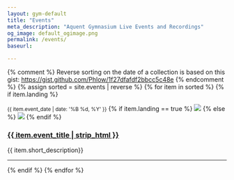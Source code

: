 ```yaml
---
layout: gym-default
title: "Events"
meta_description: "Aquent Gymnasium Live Events and Recordings"
og_image: default_ogimage.png
permalink: /events/
baseurl:

---
```

{% comment %}
Reverse sorting on the date of a collection is based on
this gist: https://gist.github.com/Phlow/1f27dfafdf2bbcc5c48e
{% endcomment %}
{% assign sorted = site.events | reverse %}
{% for item in sorted %}
{% if item.landing %}

<small>{{ item.event_date  | date: '%B %d, %Y' }}</small>
{% if item.landing == true %}
<img src="{{site.baseurl}}/img/{{ item.event_ogimage }}" class="event-thumb" />
{% else %}
<img src="{{site.baseurl}}/img/{{ item.recording_ogimage }}" class="event-thumb" />
{% endif %}
<h3><a href="{{ site.baseurl }}{{ item.url }}">{{ item.event_title | strip_html }}</a></h3>
<p>{{ item.short_description}}</p>
<hr />
{% endif %}
{% endfor %}
